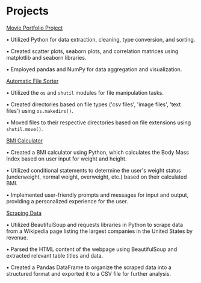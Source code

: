 # Projects

[Movie Portfolio Project](https://github.com/JordonT98/Python-Projects/blob/main/Movie%20Portfolio%20Project.ipynb)

•	Utilized Python for data extraction, cleaning, type conversion, and sorting.

•	Created scatter plots, seaborn plots, and correlation matrices using matplotlib and seaborn libraries.

•	Employed pandas and NumPy for data aggregation and visualization. 


[Automatic File Sorter](https://github.com/JordonT98/Python-Projects/blob/main/Automatic%20File%20Sorter.ipynb)

•	 Utilized the `os` and `shutil` modules for file manipulation tasks.

•	 Created directories based on file types ('csv files', 'image files', 'text files') using `os.makedirs()`.

•	 Moved files to their respective directories based on file extensions using `shutil.move()`.


[BMI Calculator](https://github.com/JordonT98/Python-Projects/blob/main/BMI%20Calculator.ipynb)

• Created a BMI calculator using Python, which calculates the Body Mass Index based on user input for weight and height.

• Utilized conditional statements to determine the user's weight status (underweight, normal weight, overweight, etc.) based on their calculated BMI.

• Implemented user-friendly prompts and messages for input and output, providing a personalized experience for the user.


[Scraping Data](https://github.com/JordonT98/Python-Projects/blob/main/Scraping%20Data.ipynb)

• Utilized BeautifulSoup and requests libraries in Python to scrape data from a Wikipedia page listing the largest companies in the United States by revenue.

• Parsed the HTML content of the webpage using BeautifulSoup and extracted relevant table titles and data.

• Created a Pandas DataFrame to organize the scraped data into a structured format and exported it to a CSV file for further analysis.
